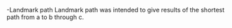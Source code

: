 -Landmark path
Landmark path was intended to give results of the shortest path from a to b through c. 
